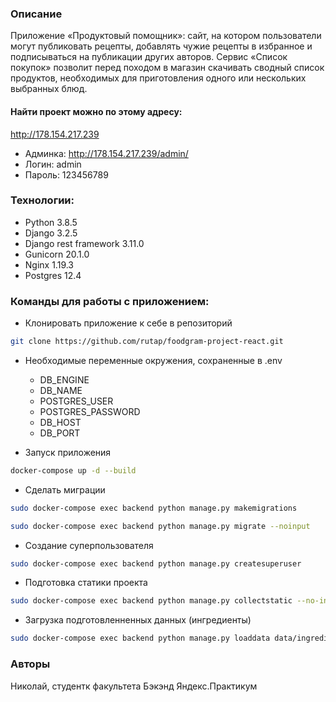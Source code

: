 ### Описание
Приложение «Продуктовый помощник»: сайт, на котором пользователи могут публиковать рецепты, добавлять чужие рецепты в избранное и подписываться на публикации других авторов.
Сервис «Список покупок» позволит перед походом в магазин скачивать сводный список продуктов, необходимых для приготовления одного или нескольких выбранных блюд.


#### Найти проект можно по этому адресу: 
http://178.154.217.239
* Админка: http://178.154.217.239/admin/
* Логин: admin
* Пароль: 123456789

### Технологии:
* Python 3.8.5
* Django 3.2.5
* Django rest framework 3.11.0
* Gunicorn 20.1.0
* Nginx 1.19.3
* Postgres 12.4

### Команды для работы с приложением:
-  Клонировать приложение к себе в репозиторий
```bash
git clone https://github.com/rutap/foodgram-project-react.git
```
- Необходимые переменные окружения, сохраненные в .env
    - DB_ENGINE
    - DB_NAME
    - POSTGRES_USER
    - POSTGRES_PASSWORD
    - DB_HOST
    - DB_PORT

- Запуск приложения
```bash
docker-compose up -d --build
```
- Сделать миграции
```bash
sudo docker-compose exec backend python manage.py makemigrations

sudo docker-compose exec backend python manage.py migrate --noinput
```
- Создание суперпользователя
```bash
sudo docker-compose exec backend python manage.py createsuperuser
```
- Подготовка статики проекта
```bash
sudo docker-compose exec backend python manage.py collectstatic --no-input
```
- Загрузка подготовленненных данных (ингредиенты)
```bash
sudo docker-compose exec backend python manage.py loaddata data/ingredients.json
```
### Авторы
Николай, студентк факультета Бэкэнд Яндекс.Практикум

